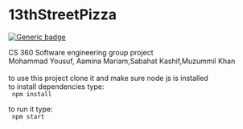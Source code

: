 # 13thStreetPizza
[![Generic badge](https://img.shields.io/badge/Contributors-5-<green>.svg)](https://shields.io/)

CS 360 Software engineering  group project <br>
Mohammad Yousuf, Aamina Mariam,Sabahat Kashif,Muzummil Khan <br>
<br>
to use this project clone it and make sure node js is installed <br>
to install dependencies type: <br>
``` npm install``` <br>

to  run it type: <br>
``` npm start``` <br>
